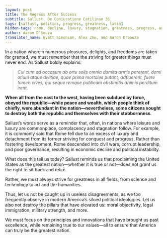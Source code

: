 ```yaml
---
layout: post
title: The Regress After Success
subtitle: Sallust, De Coniuratione Catilinae 36
tags: [sallust, politics, progress, greatness, latin]
hidden-tags: rome, decline, luxury, stagnation, greatness, progress, america
author: Aaron D’Souza
translator_name: Wyatt Simonson, Alex Zhu, and Aaron D'Souza
---
```


In a nation wherein numerous pleasures, delights, and freedoms are taken for granted, we must remember that the striving for greater things must never end. As Sallust boldly explains:

> _Cui cum ad occasum ab ortu solis omnia domita armis parerent, domi otium atque divitiae, quae prima mortales putant, adfluerent, fuere tamen cives, qui seque remque publicam obstinatis animis perditum irent._

**When all from the east to the west, having been subdued by force, obeyed the republic—while peace and wealth, which people think of chiefly, were abundant in the nation—nevertheless, some citizens sought to destroy both the republic and themselves with their stubbornness.**

Sallust’s words serve as a reminder that, often, in nations where leisure and luxury are commonplace, complacency and stagnation follow. For example, it is commonly said that Rome fell due to an excess of luxury and detachment from its former striving for conquest and progress. Rather than fostering development, Rome descended into civil wars, corrupt leadership, and poor governance, resulting in economic decline and political instability.

What does this tell us today? Sallust reminds us that proclaiming the United States as the greatest nation—whether it is true or not—does not grant us the right to sit back and relax.

Rather, we must always strive for greatness in all fields, from science and technology to art and the humanities.

Thus, let us not be caught up in useless disagreements, as we too frequently observe in modern America’s siloed political ideologies. Let us also not destroy the pillars that have elevated us: moral objectivity, legal immigration, military strength, and more.

We must focus on the principles and innovations that have brought us past excellence, while remaining true to our values—all to ensure that America can truly be the greatest nation.
